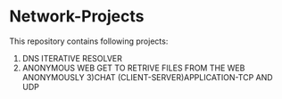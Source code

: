 # Network-Projects
This repository contains following projects:
1) DNS ITERATIVE RESOLVER
2) ANONYMOUS WEB GET TO RETRIVE FILES FROM THE WEB ANONYMOUSLY
3)CHAT (CLIENT-SERVER)APPLICATION-TCP AND UDP
